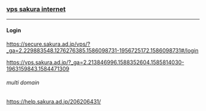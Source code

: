 ### [vps  sakura internet](https://github.com/takagotch/sakura)
---
#### Login
https://secure.sakura.ad.jp/vps/?_ga=2.229883548.1276276385.1586098731-1956725172.1586098731#/login


https://vps.sakura.ad.jp/?_ga=2.213846996.1588352604.1585814030-1963159843.1584471309

###### multi domain
https://help.sakura.ad.jp/206206431/

```
```

```
```

```
```


